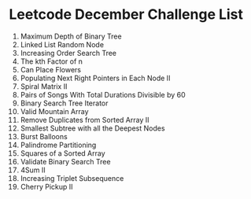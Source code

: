 # Leetcode December Challenge List
1. Maximum Depth of Binary Tree
2. Linked List Random Node
3. Increasing Order Search Tree
4. The kth Factor of n
5. Can Place Flowers
6. Populating Next Right Pointers in Each Node II
7. Spiral Matrix II
8. Pairs of Songs With Total Durations Divisible by 60
9. Binary Search Tree Iterator
10. Valid Mountain Array
11. Remove Duplicates from Sorted Array II
12. Smallest Subtree with all the Deepest Nodes
13. Burst Balloons
14. Palindrome Partitioning
15. Squares of a Sorted Array
16. Validate Binary Search Tree
17. 4Sum II
18. Increasing Triplet Subsequence
19. Cherry Pickup II